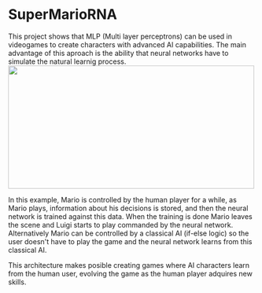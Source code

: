 # SuperMarioRNA


This project shows that MLP (Multi layer perceptrons) can be used in videogames to create characters with advanced AI capabilities.
The main advantage of this aproach is the ability that neural networks have to simulate the natural learnig process.
<img src="https://github.com/lopeLH/SuperMarioRNA/blob/master/Executable%20JAR/resources/mainImage.png"  width=500 height=250 />

In this example, Mario is controlled by the human player for a while, as Mario plays, information about his decisions is 
stored, and then the neural network is trained against this data. When the training is done Mario leaves the scene and Luigi starts
to play commanded by the neural network. Alternatively Mario can be controlled by a classical AI (if-else logic) so the user doesn't have 
to play the game and the neural network learns from this classical AI.

This architecture makes posible creating games where AI characters learn from the human user, evolving the game as the human 
player adquires new skills.


